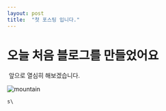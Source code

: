 ```yaml
---
layout: post
title:  "첫 포스팅 입니다."
---
```



#            오늘 처음 블로그를 만들었어요

​                 앞으로 열심히 해보겠습니다.

![mountain]({{site.url}}/images/mountain.png)

  

```swift
s\
```

